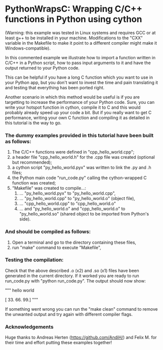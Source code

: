 # PythonWrapsC: Wrapping C/C++ functions in Python using cython 


(Warning: this example was tested in Linux systems and requires GCC or at least 
g++ to be installed in your machine. Modifications to the "CXX" variable in the 
Makefile to make it point to a different compiler might make it Windows-compatible).

In this commented example we illustrate how to import a function written in C/C++ in a Python
script, how to pass input arguments to it and have the output returned to your Python 
code. 

This can be helpful if you have a long C function which you want to use in your
Python app, but you don't want to invest the time and pain translating it and
testing that everything has been ported right.

Another scenario in which this method would be useful is if you are targetting to
increase the performance of your Python code. Sure, you can write 
your hotspot function in cython, compile it to C and this would probably already 
speed up your code a bit. But if you really want to get C performance, writing your 
own C function and compiling it as detailed in this tutorial is the way to go.

### The dummy examples provided in this tutorial have been built as follows:

1. The C/C++ functions were defined in "cpp_hello_world.cpp";
2. a header file "cpp_hello_world.h" for the .cpp file was created (optional but recommended);
3. a cython script "py_hello_world.pyx" was written to link the .py and .h files;
4. the Python main code "run_code.py" calling the cython-wrapped C function was created;
5. "Makefile" was created to compile...:
    1. ... "py_hello_world.pyx" to "py_hello_world.cpp",
    2. ... "py_hello_world.cpp" to "py_hello_world.o" (object file),
    3. ... "cpp_hello_world.cpp" to "cpp_hello_world.o"
    4. ... and "py_hello_world.o" and "cpp_hello_world.o" to "py_hello_world.so" (shared object to be imported from Python's side).
           

### And should be compiled as follows:

1. Open a terminal and go to the directory containing these files,
2. run "make" command to execute "Makefile",


### Testing the compilation:

Check that the above described .o (x2) and .so (x1) files have been generated
in the current directory. If it worked you are ready to run run_code.py with "python run_code.py". The 
output should now show: 

"""
hello world

[ 33.  66.  99.]
"""

If something went wrong you can run the "make clean" command to remove the unwanted output and try 
again with different compiler flags.


### Acknowledgements

Huge thanks to Andreas Herten (https://github.com/AndiH/) and Felix M. for their time and effort putting these examples together!  
